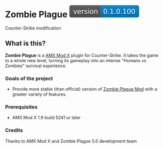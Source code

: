 # Zombie Plague  <img src="./version.svg">
Counter-Strike modification

## What is this?
<b>Zombie Plague</b> is a [AMX Mod X](https://github.com/alliedmodders/amxmodx) plugin for Counter-Strike. It takes the game to a whole new level, turning its gameplay into an intense "Humans vs Zombies" survival experience.

### Goals of the project
* Provide more stable (than official) version of [Zombie Plague Mod](https://forums.alliedmods.net/showthread.php?t=72505) with a greater variety of features.

### Prerequisites
* AMX Mod X 1.9 build 5241 or later

### Credits
Thanks to AMX Mod X and Zombie Plague 5.0 development team
